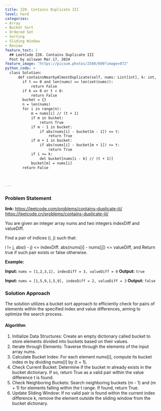 ```yaml
---
title: 220. Contains Duplicate III
level: hard
categories:
- Array
- Bucket Sort
- Ordered Set
- Sorting
- Sliding Window
- Review
feature_text: |
  ## LeetCode 220. Contains Duplicate III
  Post by ailswan Mar.17, 2024
feature_image: "https://picsum.photos/2560/600?image=872"
python_code: >
  class Solution:
      def containsNearbyAlmostDuplicate(self, nums: List[int], k: int, t: int) -> bool:
        if t == 0 and len(nums) == len(set(nums)):
            return False
        if k == 0 or t < 0:
            return False
        bucket = {}
        n = len(nums)
        for i in range(n):
            m = nums[i] // (t + 1)
            if m in bucket:
                return True
            if m - 1 in bucket:
                if abs(nums[i] - bucket[m - 1]) <= t:
                    return True
            if m + 1 in bucket:
                if abs(nums[i] - bucket[m + 1]) <= t:
                    return True
            if i >= k:
                del bucket[nums[i - k] // (t + 1)]
            bucket[m] = nums[i]
        return False
  
        
   
---
```


### Problem Statement
**link:**
https://leetcode.com/problems/contains-duplicate-iii/
https://leetcode.cn/problems/contains-duplicate-iii/
 
You are given an integer array nums and two integers indexDiff and valueDiff.

Find a pair of indices (i, j) such that:

i != j,
abs(i - j) <= indexDiff.
abs(nums[i] - nums[j]) <= valueDiff, and
Return true if such pair exists or false otherwise.

**Example:**

**Input:** `nums = [1,2,3,1], indexDiff = 3, valueDiff = 0`
**Output:** `true`
 
**Input:** `nums = [1,5,9,1,5,9], indexDiff = 2, valueDiff = 3`
**Output:** `false`

### Solution Approach

The solution utilizes a bucket sort approach to efficiently check for pairs of elements within the specified index and value differences, aiming to optimize the search process.

#### Algorithm
1. Initialize Data Structures: Create an empty dictionary called bucket to store elements divided into buckets based on their values.
2. Iterate through Elements: Traverse through the elements of the input array nums.
3. Calculate Bucket Index: For each element nums[i], compute its bucket index m by dividing nums[i] by (t + 1).
4. Check Current Bucket: Determine if the bucket m already exists in the bucket dictionary. If so, return True as a valid pair within the value difference t is found.
5. Check Neighboring Buckets: Search neighboring buckets (m - 1) and (m + 1) for elements falling within the t range. If found, return True.
6. Update Sliding Window: If no valid pair is found within the current index difference k, remove the element outside the sliding window from the bucket dictionary.